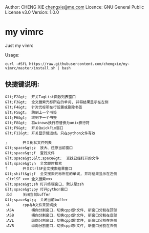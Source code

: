 Author:  CHENG XIE <chengxie@me.com>
Licence: GNU General Public License v3.0
Version: 1.0.0

# my vimrc
Just my vimrc

Usage:
```
curl -#SfL https://raw.githubusercontent.com/chengxie/my-vimrc/master/install.sh | bash
```

快捷键说明:
---------------------------------------------------------------------------------------
```
&lt;F2&gt;	开关TagList函数列表窗口
&lt;F3&gt;	全文搜索光标所在的单词, 并将结果显示在左侧
&lt;F4&gt;	针对光标所在行设置或删除书签
&lt;F5&gt;	跳到上一个书签
&lt;F6&gt;	跳到下一个书签
&lt;F8&gt;	将winows换行符替换为unix换行符
&lt;F9&gt;	开关QuickFix窗口
&lt;F12&gt;	开关显示缩进线，只在python文件有效

;		开关树状文件列表
&lt;space&gt;z	放大、还原当前窗口
&lt;space&gt;f	查找文件
&lt;space&gt;&lt;space&gt;	查找已经打开的文件
&lt;space&gt;n	全文即时搜索
f		开关CtrlSF全文搜索结果窗口
&lt;shift&gt;f	全文搜索光标所在的单词, 并将结果显示在左侧
:CtrlSF	xxx	全文搜索xxx
&lt;space&gt;sh	打开终端窗口, 默认是zsh
&lt;space&gt;py	打开python窗口
:bd		关闭当前buffer
&lt;space&gt;q	关闭当前buffer
:A		cpp与h文件来回切换
:ASA		横向分割窗口，切换cpp或h文件, 新窗口分割在顶部
:ASB		横向分割窗口，切换cpp或h文件, 新窗口分割在底部
:AVL		纵向分割窗口，切换cpp或h文件, 新窗口分割在左侧
:AVR		纵向分割窗口，切换cpp或h文件, 新窗口分割在右侧
```
